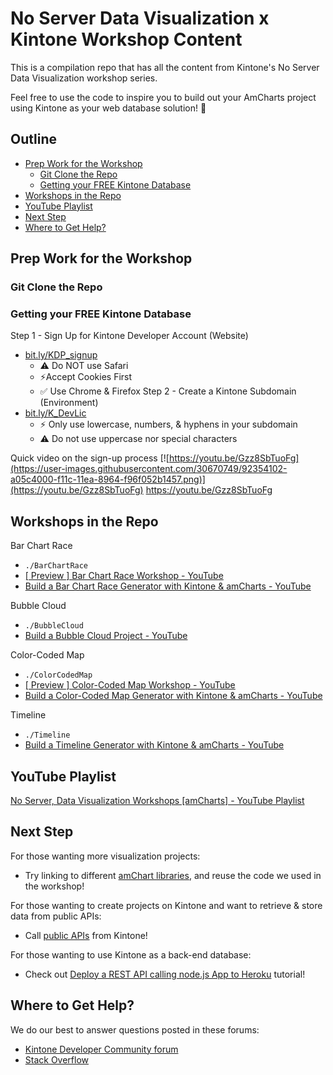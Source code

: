 # No Server Data Visualization x Kintone Workshop Content

This is a compilation repo that has all the content from Kintone's No Server Data Visualization workshop series.

Feel free to use the code to inspire you to build out your AmCharts project using Kintone as your web database solution! 💪

## Outline <!-- omit in toc -->
<!-- markdownlint-disable MD007 -->
* [Prep Work for the Workshop](#prep-work-for-the-workshop)
  * [Git Clone the Repo](#git-clone-the-repo)
  * [Getting your FREE Kintone Database](#getting-your-free-kintone-database)
* [Workshops in the Repo](#workshops-in-the-repo)
* [YouTube Playlist](#youtube-playlist)
* [Next Step](#next-step)
* [Where to Get Help?](#where-to-get-help)
<!-- markdownlint-enable MD007 -->

## Prep Work for the Workshop

### Git Clone the Repo

### Getting your FREE Kintone Database

Step 1 - Sign Up for Kintone Developer Account (Website)
  * [bit.ly/KDP_signup](https://bit.ly/KDP_signup)
    * ⚠ Do NOT use Safari
    * ⚡Accept Cookies First
    * ✅ Use Chrome & Firefox
Step 2 - Create a Kintone Subdomain (Environment)
  * [bit.ly/K_DevLic](http://bit.ly/K_DevLic)
    * ⚡ Only use lowercase, numbers, & hyphens in your subdomain
    * ⚠ Do not use uppercase nor special characters

Quick video on the sign-up process
[![https://youtu.be/Gzz8SbTuoFg](https://user-images.githubusercontent.com/30670749/92354102-a05c4000-f11c-11ea-8964-f96f052b1457.png)](https://youtu.be/Gzz8SbTuoFg) <https://youtu.be/Gzz8SbTuoFg>

## Workshops in the Repo

Bar Chart Race
  * `./BarChartRace`
  * [[ Preview ] Bar Chart Race Workshop - YouTube](https://youtu.be/7r6SohQbnxk)
  * [Build a Bar Chart Race Generator with Kintone & amCharts - YouTube](https://youtu.be/fHNj6MieBzw)

Bubble Cloud
  * `./BubbleCloud`
  * [Build a Bubble Cloud Project - YouTube](https://www.youtube.com/watch?v=1RX-tDeUs24)

Color-Coded Map
  * `./ColorCodedMap`
  * [[ Preview ] Color-Coded Map Workshop - YouTube](https://www.youtube.com/watch?v=1iqep0N6nrg)
  * [Build a Color-Coded Map Generator with Kintone & amCharts - YouTube](https://www.youtube.com/watch?v=g7gHqr90_QY)

Timeline
  * `./Timeline`
  * [Build a Timeline Generator with Kintone & amCharts - YouTube](https://www.youtube.com/watch?v=cK--Cz6MdPs)

## YouTube Playlist

[No Server, Data Visualization Workshops [amCharts] - YouTube Playlist](https://youtube.com/playlist?list=PL_Mf7E0DfF04Nn1JGoxmKg0NZpooFFyI2)

## Next Step

For those wanting more visualization projects:
  * Try linking to different [amChart libraries](https://www.amcharts.com/demos/), and reuse the code we used in the workshop!

For those wanting to create projects on Kintone and want to retrieve & store data from public APIs:
  * Call [public APIs](https://github.com/public-apis/public-apis#index) from Kintone!

For those wanting to use Kintone as a back-end database:
  * Check out [Deploy a REST API calling node.js App to Heroku](https://dev.to/will_yama/deploy-a-rest-api-calling-node-js-app-to-heroku-2mia) tutorial!

## Where to Get Help?

We do our best to answer questions posted in these forums:
  * [Kintone Developer Community forum](https://developer.kintone.io/hc/en-us/community/posts)
  * [Stack Overflow](https://stackoverflow.com/)

